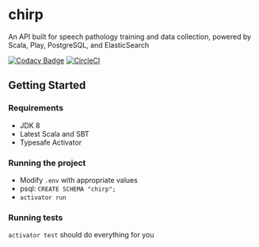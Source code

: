 # chirp
An API built for speech pathology training and data collection, powered by Scala, Play, PostgreSQL, and ElasticSearch

[![Codacy Badge](https://api.codacy.com/project/badge/Grade/8801f33e7ed44e2db5162d448e9cbddf)](https://www.codacy.com/app/levit/chirp?utm_source=github.com&amp;utm_medium=referral&amp;utm_content=birdfeed/chirp&amp;utm_campaign=Badge_Grade)
[![CircleCI](https://circleci.com/gh/birdfeed/chirp/tree/master.svg?style=shield)](https://circleci.com/gh/birdfeed/chirp/tree/master)

## Getting Started

### Requirements
- JDK 8
- Latest Scala and SBT
- Typesafe Activator

### Running the project

- Modify `.env` with appropriate values
- psql: `CREATE SCHEMA "chirp";`
- `activator run`

### Running tests
`activator test` should do everything for you